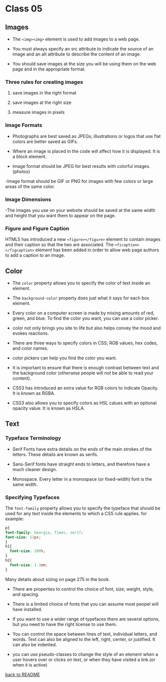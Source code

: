 # Class 05

## Images

- The `<img><img>` element is used to add images to a web page.

- You must always specify an src attribute to indicate the source of an image and an alt attribute to describe the content of an image.

- You should save images at the size you will be using them on the web page and in the appropriate format.

### Three rules for creating images

1. save images in the right format

1. save images at the right size

1. measure images in pixels

### Image Formats

- Photographs are best saved as JPEGs; illustrations or logos that use flat colors are better saved as GIFs.

- Where an image is placed in the code will affect how it is displayed. It is a block element.

- Image format should be JPEG for best results with colorful images. (photos)

-Image format should be GIF or PNG for images with few colors or large areas of the same color.

### Image Dimensions

-The images you use on your website should be saved at the same width and height that you want them to appear on the page.

### Figure and Figure Caption

HTML5 has introduced a new `<figure></figure>` element to contain images and their caption so that the two are associated. The `<ficaption></figcaption>` element has been added in order to allow web page authors to add a caption to an image.

## Color

- The `color` property allows you to specify the color of text inside an element.

- The `background-color` property does just what it says for each box element.

- Every color on a computer screen is made by mixing amounts of red, green, and blue. To find the color you want, you can use a color picker.

- color not only brings you site to life but also helps convey the mood and evokes reactions.

- There are three ways to specify colors in CSS; RGB values, hex codes, and color names.

- color pickers can help you find the color you want.

- It is important to ensure that there is enough contrast between text and the background color (otherwise people will not be able to read your content).

- CSS3 has introduced an extra value for RGB colors to indicate Opacity. It is known as RGBA.

- CSS3 also allows you to specify colors as HSL calues with an optional opacity value. It is known as HSLA.

## Text

### Typeface Terminology

- Serif Fonts have extra details on the ends of the main strokes of the letters. These details are known as serifs.

- Sans-Serif fonts have straight ends to letters, and therefore have a much cleaner design.

- Monospace. Every letter in a monospace (or fixed-width) font is the same width.

### Specifying Typefaces

The `font-family` property allows you to specify the typeface that should be used for any text inside the elements to which a CSS rule applies. for example:

```css
p{
font-family: Georgia, Times, serif;
font-size: 12px;
}
h1{
  font-size: 200%;
}
h2{
  font-size: 1.3em;
}
```

Many details about sizing on page 275 in the book.

- There are properties to control the choice of font, size, weight, style, and spacing.

- There is a limited choice of fonts that you can assume most peopel will have installed.

- If you want to use a wider range of typefaces there are several options, but you need to have the right license to use them.

- You can control the space between lines of text, individual letters, and words. Text can also be aligned to the left, right, center, or justified. It can also be indented.

- you can use pseudo-classes to change the style of an element when a user hovers over or clicks on text, or when they have visited a link.(or when it is active)

[back to README](README.md)
